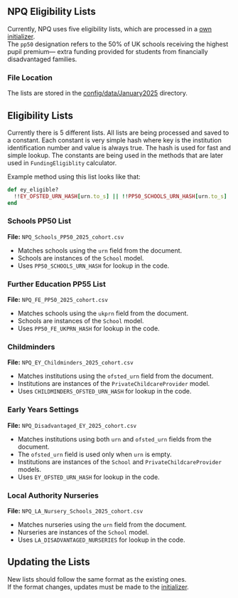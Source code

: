 ## NPQ Eligibility Lists

Currently, NPQ uses five eligibility lists, which are processed in a [own initializer](.././config/initializers/pp50_institutions.rb).  
The `pp50` designation refers to the 50% of UK schools receiving the highest pupil premium— extra funding provided for students from financially disadvantaged families.

### File Location

The lists are stored in the [config/data/January2025](.././config/data/January2025) directory.

## Eligibility Lists

Currently there is 5 different lists. All lists are being processed and saved to a constant. Each constant is very simple hash where key is the institution identification number and value is always true. The hash is used for fast and simple lookup.
The constants are being used in the methods that are later used in `FundingEligiblity` calculator.

Example method using this list looks like that:

```ruby
def ey_eligible?
  !!EY_OFSTED_URN_HASH[urn.to_s] || !!PP50_SCHOOLS_URN_HASH[urn.to_s]
end

```

### Schools PP50 List
**File:** `NPQ_Schools_PP50_2025_cohort.csv`
- Matches schools using the `urn` field from the document.
- Schools are instances of the `School` model.
- Uses `PP50_SCHOOLS_URN_HASH` for lookup in the code.

### Further Education PP55 List
**File:** `NPQ_FE_PP50_2025_cohort.csv`
- Matches schools using the `ukprn` field from the document.
- Schools are instances of the `School` model.
- Uses `PP50_FE_UKPRN_HASH` for lookup in the code.

### Childminders
**File:** `NPQ_EY_Childminders_2025_cohort.csv`
- Matches institutions using the `ofsted_urn` field from the document.
- Institutions are instances of the `PrivateChildcareProvider` model.
- Uses `CHILDMINDERS_OFSTED_URN_HASH` for lookup in the code.

### Early Years Settings
**File:** `NPQ_Disadvantaged_EY_2025_cohort.csv`
- Matches institutions using both `urn` and `ofsted_urn` fields from the document.
- The `ofsted_urn` field is used only when `urn` is empty.
- Institutions are instances of the `School` and `PrivateChildcareProvider` models.
- Uses `EY_OFSTED_URN_HASH` for lookup in the code.

### Local Authority Nurseries
**File:** `NPQ_LA_Nursery_Schools_2025_cohort.csv`
- Matches nurseries using the `urn` field from the document.
- Nurseries are instances of the `School` model.
- Uses `LA_DISADVANTAGED_NURSERIES` for lookup in the code.

## Updating the Lists

New lists should follow the same format as the existing ones.  
If the format changes, updates must be made to the [initializer](.././config/initializers/pp50_institutions.rb).
